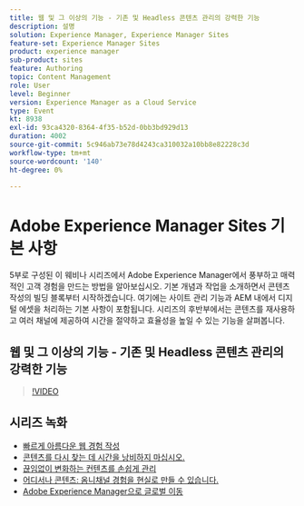 ```yaml
---
title: 웹 및 그 이상의 기능 - 기존 및 Headless 콘텐츠 관리의 강력한 기능
description: 설명
solution: Experience Manager, Experience Manager Sites
feature-set: Experience Manager Sites
product: experience manager
sub-product: sites
feature: Authoring
topic: Content Management
role: User
level: Beginner
version: Experience Manager as a Cloud Service
type: Event
kt: 8938
exl-id: 93ca4320-8364-4f35-b52d-0bb3bd929d13
duration: 4002
source-git-commit: 5c946ab73e78d4243ca310032a10bb8e82228c3d
workflow-type: tm+mt
source-wordcount: '140'
ht-degree: 0%

---
```


# Adobe Experience Manager Sites 기본 사항

5부로 구성된 이 웨비나 시리즈에서 Adobe Experience Manager에서 풍부하고 매력적인 고객 경험을 만드는 방법을 알아보십시오. 기본 개념과 작업을 소개하면서 콘텐츠 작성의 빌딩 블록부터 시작하겠습니다. 여기에는 사이트 관리 기능과 AEM 내에서 디지털 에셋을 처리하는 기본 사항이 포함됩니다. 시리즈의 후반부에서는 콘텐츠를 재사용하고 여러 채널에 제공하여 시간을 절약하고 효율성을 높일 수 있는 기능을 살펴봅니다.

## 웹 및 그 이상의 기능 - 기존 및 Headless 콘텐츠 관리의 강력한 기능

>[!VIDEO](https://video.tv.adobe.com/v/336949/?quality=12&learn=on&hidetitle=true)

<!-- description -->

## 시리즈 녹화

* [빠르게 아름다운 웹 경험 작성](authoring-fundamentals.md)
* [콘텐츠를 다시 찾는 데 시간을 낭비하지 마십시오.](media-library-administration.md)
* [끊임없이 변화하는 컨텐츠를 손쉽게 관리](collaboration-tools.md)
* [어디서나 콘텐츠: 옴니채널 경험을 현실로 만들 수 있습니다.](omnichannel-experiences.md)
* [Adobe Experience Manager으로 글로벌 이동](multi-site-management-web-translation.md)
